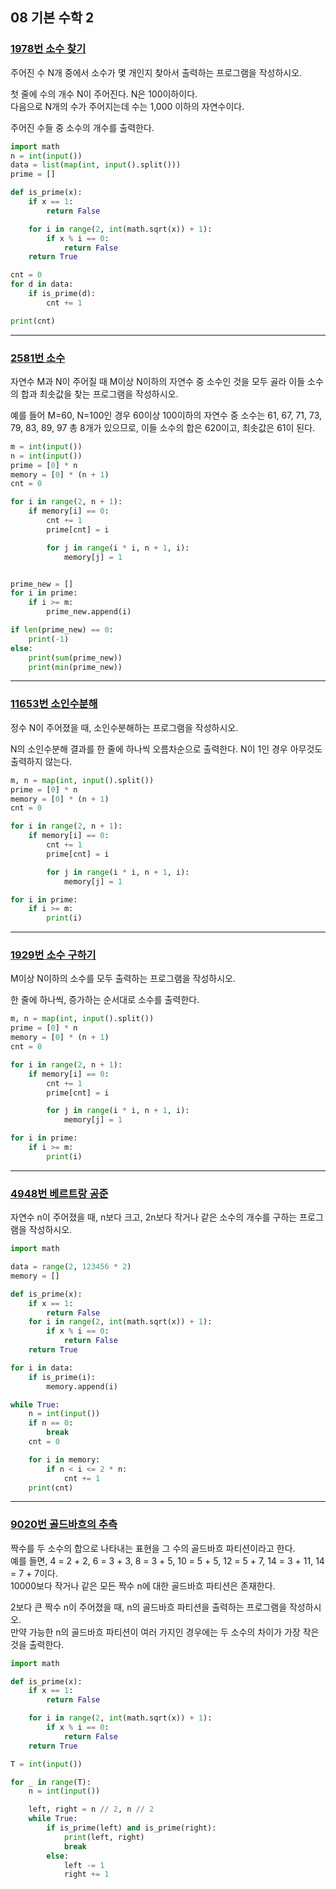 ## 08 기본 수학 2

### [1978번 소수 찾기](https://www.acmicpc.net/problem/1978)

주어진 수 N개 중에서 소수가 몇 개인지 찾아서 출력하는 프로그램을 작성하시오.

첫 줄에 수의 개수 N이 주어진다. N은 100이하이다.  
다음으로 N개의 수가 주어지는데 수는 1,000 이하의 자연수이다.

주어진 수들 중 소수의 개수를 출력한다.

```python
import math
n = int(input())
data = list(map(int, input().split()))
prime = []

def is_prime(x):
    if x == 1:
        return False

    for i in range(2, int(math.sqrt(x)) + 1):
        if x % i == 0:
            return False
    return True

cnt = 0
for d in data:
    if is_prime(d):
        cnt += 1

print(cnt)
```

---

### [2581번 소수](https://www.acmicpc.net/problem/2581)

자연수 M과 N이 주어질 때 M이상 N이하의 자연수 중 소수인 것을 모두 골라 이들 소수의 합과 최솟값을 찾는 프로그램을 작성하시오.

예를 들어 M=60, N=100인 경우 60이상 100이하의 자연수 중 소수는 61, 67, 71, 73, 79, 83, 89, 97 총 8개가 있으므로, 이들 소수의 합은 620이고, 최솟값은 61이 된다.

```python
m = int(input())
n = int(input())
prime = [0] * n
memory = [0] * (n + 1)
cnt = 0

for i in range(2, n + 1):
    if memory[i] == 0:
        cnt += 1
        prime[cnt] = i

        for j in range(i * i, n + 1, i):
            memory[j] = 1


prime_new = []
for i in prime:
    if i >= m:
        prime_new.append(i)

if len(prime_new) == 0:
    print(-1)
else:
    print(sum(prime_new))
    print(min(prime_new))
```

---

### [11653번 소인수분해](https://www.acmicpc.net/problem/11653)

정수 N이 주어졌을 때, 소인수분해하는 프로그램을 작성하시오.

N의 소인수분해 결과를 한 줄에 하나씩 오름차순으로 출력한다. N이 1인 경우 아무것도 출력하지 않는다.

```python
m, n = map(int, input().split())
prime = [0] * n
memory = [0] * (n + 1)
cnt = 0

for i in range(2, n + 1):
    if memory[i] == 0:
        cnt += 1
        prime[cnt] = i

        for j in range(i * i, n + 1, i):
            memory[j] = 1

for i in prime:
    if i >= m:
        print(i)
```

---

### [1929번 소수 구하기](https://www.acmicpc.net/problem/1929)

M이상 N이하의 소수를 모두 출력하는 프로그램을 작성하시오.

한 줄에 하나씩, 증가하는 순서대로 소수를 출력한다.

```python
m, n = map(int, input().split())
prime = [0] * n
memory = [0] * (n + 1)
cnt = 0

for i in range(2, n + 1):
    if memory[i] == 0:
        cnt += 1
        prime[cnt] = i

        for j in range(i * i, n + 1, i):
            memory[j] = 1

for i in prime:
    if i >= m:
        print(i)
```

---

### [4948번 베르트랑 공준](https://www.acmicpc.net/problem/4948)

자연수 n이 주어졌을 때, n보다 크고, 2n보다 작거나 같은 소수의 개수를 구하는 프로그램을 작성하시오.

```python
import math

data = range(2, 123456 * 2)
memory = []

def is_prime(x):
    if x == 1:
        return False
    for i in range(2, int(math.sqrt(x)) + 1):
        if x % i == 0:
            return False
    return True

for i in data:
    if is_prime(i):
        memory.append(i)

while True:
    n = int(input())
    if n == 0:
        break
    cnt = 0

    for i in memory:
        if n < i <= 2 * n:
            cnt += 1
    print(cnt)
```

---

### [9020번 골드바흐의 추측](https://www.acmicpc.net/problem/9020)

짝수를 두 소수의 합으로 나타내는 표현을 그 수의 골드바흐 파티션이라고 한다.  
예를 들면, 4 = 2 + 2, 6 = 3 + 3, 8 = 3 + 5, 10 = 5 + 5, 12 = 5 + 7, 14 = 3 + 11, 14 = 7 + 7이다.  
10000보다 작거나 같은 모든 짝수 n에 대한 골드바흐 파티션은 존재한다.

2보다 큰 짝수 n이 주어졌을 때, n의 골드바흐 파티션을 출력하는 프로그램을 작성하시오.  
만약 가능한 n의 골드바흐 파티션이 여러 가지인 경우에는 두 소수의 차이가 가장 작은 것을 출력한다.

```python
import math

def is_prime(x):
    if x == 1:
        return False

    for i in range(2, int(math.sqrt(x)) + 1):
        if x % i == 0:
            return False
    return True

T = int(input())

for _ in range(T):
    n = int(input())

    left, right = n // 2, n // 2
    while True:
        if is_prime(left) and is_prime(right):
            print(left, right)
            break
        else:
            left -= 1
            right += 1
```
